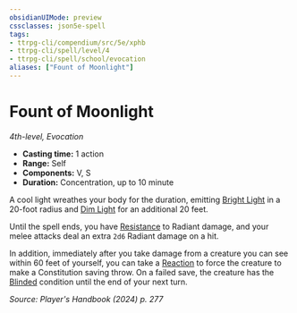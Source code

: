 ```yaml
---
obsidianUIMode: preview
cssclasses: json5e-spell
tags:
- ttrpg-cli/compendium/src/5e/xphb
- ttrpg-cli/spell/level/4
- ttrpg-cli/spell/school/evocation
aliases: ["Fount of Moonlight"]
---
```

# Fount of Moonlight
*4th-level, Evocation*  

- **Casting time:** 1 action
- **Range:** Self
- **Components:** V, S
- **Duration:** Concentration, up to 10 minute

A cool light wreathes your body for the duration, emitting [Bright Light](bright-light-xphb.md) in a 20-foot radius and [Dim Light](dim-light-xphb.md) for an additional 20 feet.

Until the spell ends, you have [Resistance](3-Compendium/CLI/rules/variant-rules/resistance-xphb.md) to Radiant damage, and your melee attacks deal an extra `2d6` Radiant damage on a hit.

In addition, immediately after you take damage from a creature you can see within 60 feet of yourself, you can take a [Reaction](reaction-xphb.md) to force the creature to make a Constitution saving throw. On a failed save, the creature has the [Blinded](conditions.md#Blinded) condition until the end of your next turn.

*Source: Player's Handbook (2024) p. 277*
